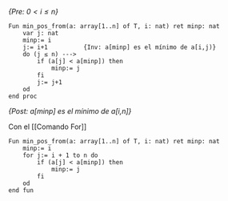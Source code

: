 *{Pre: $0<i≤n$}*
```LenguajeDeLaMateria
Fun min_pos_from(a: array[1..n] of T, i: nat) ret minp: nat
	var j: nat
	minp:= i
	j:= i+1          {Inv: a[minp] es el mínimo de a[i,j)}
	do (j ≤ n) --->
		if (a[j] < a[minp]) then
			minp:= j
		fi
		j:= j+1
	od
end proc
```
*{Post: a[minp] es el mínimo de a[i,n]}*

Con el [[Comando For]]
```LenguajeDeLaMateria
Fun min_pos_from(a: array[1..n] of T, i: nat) ret minp: nat
	minp:= i
	for j:= i + 1 to n do 
		if (a[j] < a[minp]) then
			minp:= j
		fi
	od
end fun
```
